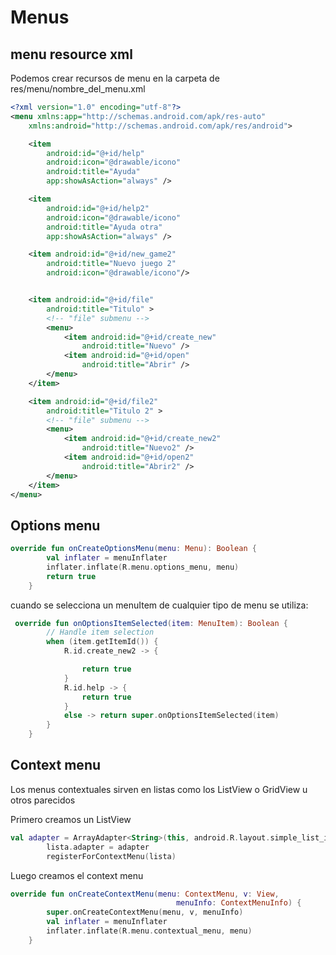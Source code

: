 # Menus

## menu resource xml

Podemos crear recursos de menu en la carpeta de res/menu/nombre_del_menu.xml

```xml
<?xml version="1.0" encoding="utf-8"?>
<menu xmlns:app="http://schemas.android.com/apk/res-auto"
    xmlns:android="http://schemas.android.com/apk/res/android">

    <item
        android:id="@+id/help"
        android:icon="@drawable/icono"
        android:title="Ayuda"
        app:showAsAction="always" />

    <item
        android:id="@+id/help2"
        android:icon="@drawable/icono"
        android:title="Ayuda otra"
        app:showAsAction="always" />

    <item android:id="@+id/new_game2"
        android:title="Nuevo juego 2"
        android:icon="@drawable/icono"/>


    <item android:id="@+id/file"
        android:title="Titulo" >
        <!-- "file" submenu -->
        <menu>
            <item android:id="@+id/create_new"
                android:title="Nuevo" />
            <item android:id="@+id/open"
                android:title="Abrir" />
        </menu>
    </item>

    <item android:id="@+id/file2"
        android:title="Titulo 2" >
        <!-- "file" submenu -->
        <menu>
            <item android:id="@+id/create_new2"
                android:title="Nuevo2" />
            <item android:id="@+id/open2"
                android:title="Abrir2" />
        </menu>
    </item>
</menu>
```

## Options menu

```kotlin
override fun onCreateOptionsMenu(menu: Menu): Boolean {
        val inflater = menuInflater
        inflater.inflate(R.menu.options_menu, menu)
        return true
    }
```

cuando se selecciona un menuItem de cualquier tipo de menu se utiliza:

```kotlin
 override fun onOptionsItemSelected(item: MenuItem): Boolean {
        // Handle item selection
        when (item.getItemId()) {
            R.id.create_new2 -> {

                return true
            }
            R.id.help -> {
                return true
            }
            else -> return super.onOptionsItemSelected(item)
        }
    }
```

## Context menu

Los menus contextuales sirven en listas como los ListView o GridView u otros parecidos

Primero creamos un ListView

```kotlin
val adapter = ArrayAdapter<String>(this, android.R.layout.simple_list_item_1, paises)
        lista.adapter = adapter
        registerForContextMenu(lista)
```

Luego creamos el context menu

```kotlin
override fun onCreateContextMenu(menu: ContextMenu, v: View,
                                     menuInfo: ContextMenuInfo) {
        super.onCreateContextMenu(menu, v, menuInfo)
        val inflater = menuInflater
        inflater.inflate(R.menu.contextual_menu, menu)
    }
```
